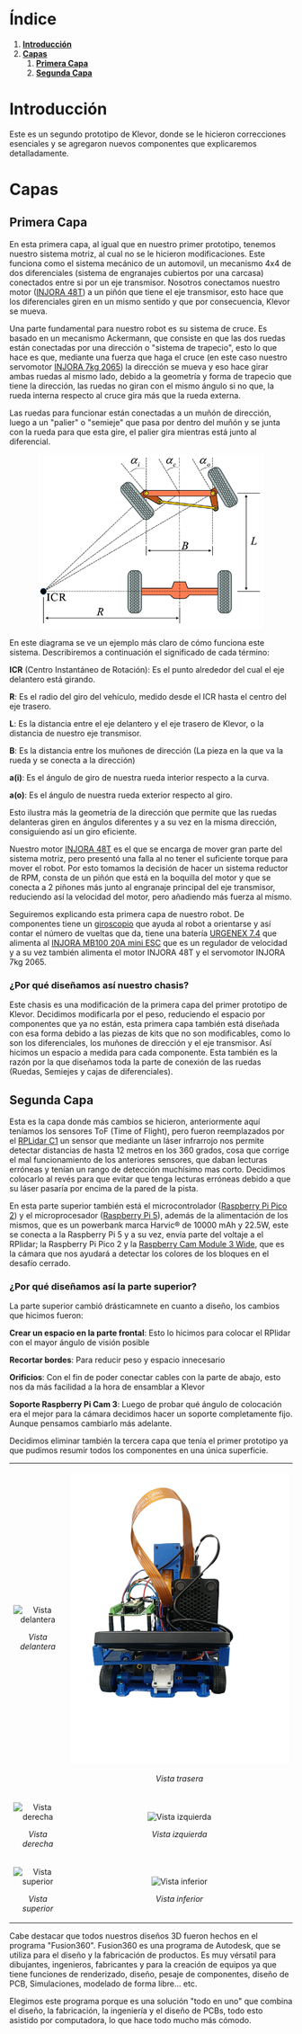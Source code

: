 <h1 id="index">Índice</h1>

1. **[Introducción](#introduccion)**
2. **[Capas](#capas)**
    1. **[Primera Capa](#primera-capa)**
    1. **[Segunda Capa](#segunda-capa)**

 <h1 id="introduccion">Introducción</h1> 
Este es un segundo prototipo de Klevor, donde se le hicieron correcciones esenciales y se agregaron nuevos componentes que explicaremos detalladamente.


<h1 id="capas">Capas</h1>

<h2 id="primera-capa">Primera Capa</h2>

En esta primera capa, al igual que en nuestro primer prototipo, tenemos nuestro sistema motriz, al cual no se le hicieron modificaciones. Este funciona como el sistema mecánico de un automovil, un mecanismo 4x4 de dos diferenciales (sistema de engranajes cubiertos por una carcasa) conectados entre si por un eje transmisor. Nosotros conectamos nuestro motor ([INJORA 48T](../../README.md/#componentes-injora-180-motor-48t)) a un piñón que tiene el eje transmisor, esto hace que los diferenciales giren en un mismo sentido y que por consecuencia, Klevor se mueva.

Una parte fundamental para nuestro robot es su sistema de cruce. Es basado en un mecanismo Ackermann, que consiste en que las dos ruedas están conectadas por una dirección o "sistema de trapecio", esto lo que hace es que, mediante una fuerza que haga el cruce (en este caso nuestro servomotor [INJORA 7kg 2065](../../README.md/#componentes-injora-7kg-2065-micro-servo)) la dirección se mueva y eso hace girar ambas ruedas al mismo lado, debido a la geometría y forma de trapecio que tiene la dirección, las ruedas no giran con el mismo ángulo si no que, la rueda interna respecto al cruce gira más que la rueda externa.

Las ruedas para funcionar están conectadas a un muñón de dirección, luego a un "palier" o "semieje" que pasa por dentro del muñón y se junta con la rueda para que esta gire, el palier gira mientras está junto al diferencial. 

<p align="center">
    <img src="../../resources/ackermann-steering-system.png" alt="Sistema Ackermann" width="400">
</p>

En este diagrama se ve un ejemplo más claro de cómo funciona este sistema. Describiremos a continuación el significado de cada término:

**ICR** (Centro Instantáneo de Rotación): Es el punto alrededor del cual el eje delantero está girando.

**R**: Es el radio del giro del vehículo, medido desde el ICR hasta el centro del eje trasero.

**L**: Es la distancia entre el eje delantero y el eje trasero de Klevor, o la distancia de nuestro eje transmisor.

**B**: Es la distancia entre los muñones de dirección (La pieza en la que va la rueda y se conecta a la dirección)

**a(i)**: Es el ángulo de giro de nuestra rueda interior respecto a la curva.

**a(o)**: Es el ángulo de nuestra rueda exterior respecto al giro.

Esto ilustra más la geometría de la dirección que permite que las ruedas delanteras giren en ángulos diferentes y a su vez en la misma dirección, consiguiendo así un giro eficiente. 

Nuestro motor [INJORA 48T](../../README.md/#componentes-injora-180-motor-48t) es el que se encarga de mover gran parte del sistema motriz, pero presentó una falla al no tener el suficiente torque para mover el robot. Por esto tomamos la decisión de hacer un sistema reductor de RPM, consta de un piñón que está en la boquilla del motor y que se conecta a 2 piñones más junto al engranaje principal del eje transmisor, reduciendo así la velocidad del motor, pero añadiendo más fuerza al mismo.


Seguiremos explicando esta primera capa de nuestro robot. De componentes tiene un [giroscopio](../../README.md/#gyroscope-gy-bno085) que ayuda al robot a orientarse y así contar el número de vueltas que da, tiene una batería [URGENEX 7.4](../../README.md/#componentes-urgenex-74v-battery) que alimenta al [INJORA MB100 20A mini ESC](../../README.md/#componentes-injora-mb100-20a-mini-esc) que es un regulador de velocidad y a su vez también alimenta el motor INJORA 48T y el servomotor INJORA 7kg 2065.

<h3 id="por-que">¿Por qué diseñamos así nuestro chasis?</h3>

Este chasis es una modificación de la primera capa del primer prototipo de Klevor. Decidimos modificarla por el peso, reduciendo el espacio por componentes que ya no están, esta primera capa también está diseñada con esa forma debido a las piezas de kits que no son modificables, como lo son los diferenciales, los muñones de dirección y el eje transmisor. Así hicimos un espacio a medida para cada componente. Esta también es la razón por la que diseñamos toda la parte de conexión de las ruedas (Ruedas, Semiejes y cajas de diferenciales).

<h2 id="segunda-capa">Segunda Capa</h2>

Esta es la capa donde más cambios se hicieron, anteriormente aquí teníamos los sensores ToF (Time of Flight), pero fueron reemplazados por el [RPLidar C1](../../README.md/#componentes-rplidar-c1) un sensor que mediante un láser infrarrojo nos permite detectar distancias de hasta 12 metros en los 360 grados, cosa que corrige el mal funcionamiento de los anteriores sensores, que daban lecturas erróneas y tenían un rango de detección muchísimo mas corto. Decidimos colocarlo al revés para que evitar que tenga lecturas erróneas debido a que su láser pasaría por encima de la pared de la pista.

En esta parte superior también está el microcontrolador ([Raspberry Pi Pico 2](../../README.md/#componentes-raspberry-pi-pico-2-wh)) y el microprocesador ([Raspberry Pi 5](../../README.md/#componentes-raspberry-pi-5)), además de la alimentación de los mismos, que es un powerbank marca Harvic® de 10000 mAh y 22.5W, este se conecta a la Raspberry Pi 5 y a su vez, envía parte del voltaje a el RPlidar; la Raspberry Pi Pico 2 y la [Raspberry Cam Module 3 Wide](../../README.md/#componentes-raspberry-pi-camera-module-3-wide), que es la cámara que nos ayudará a detectar los colores de los bloques en el desafío cerrado. 

<h3 id="por-que">¿Por qué diseñamos así la parte superior?</h3>

La parte superior cambió drásticamnete en cuanto a diseño, los cambios que hicimos fueron:

**Crear un espacio en la parte frontal**: Esto lo hicimos para colocar el RPlidar con el mayor ángulo de visión posible

**Recortar bordes**: Para reducir peso y espacio innecesario 

**Orificios**: Con el fin de poder conectar cables con la parte de abajo, esto nos da más facilidad a la hora de ensamblar a Klevor

**Soporte Raspberry Pi Cam 3**: Luego de probar qué ángulo de colocación era el mejor para la cámara decidimos hacer un soporte completamente fijo. Aunque pensamos cambiarlo más adelante.

Decidimos eliminar también la tercera capa que tenía el primer prototipo ya que pudimos resumir todos los componentes en una única superficie. 
 

 <table>
     <tr>
         <td>
             <p align="center">
                 <img src="front--wired.png" alt="Vista delantera">
             </p>
             <p align="center">
                 <i>Vista delantera</i>
             </p>
         </td>
         <td>
             <p align="center">
                 <img src="back--wired.png" alt="Vista Trasera">
             </p>
             <p align="center">
                 <i>Vista trasera</i>
             </p>
         </td>
     </tr>
     <tr>
         <td>
             <p align="center">
                 <img src="right--wired.png" alt="Vista derecha">
             </p>
             <p align="center">
                 <i>Vista derecha</i>
             </p>
         </td>
         <td>
             <p align="center">
                 <img src="left--wired.png" alt="Vista izquierda">
             </p>
             <p align="center">
                 <i>Vista izquierda</i>
             </p>
         </td>
     </tr>
     <tr>
       <td>
             <p align="center">
                 <img src="top--wired.png" alt="Vista superior">
             </p>
             <p align="center">
                 <i>Vista superior</i>
             </p>
         </td>
         <td>
             <p align="center">
                 <img src="bottom--wired.png" alt="Vista inferior">
             </p>
             <p align="center">
                 <i>Vista inferior</i>
             </p>
         </td>
     </tr>
 </table>

 Cabe destacar que todos nuestros diseños 3D fueron hechos en el programa "Fusion360". Fusion360 es una programa de Autodesk, que se utiliza para el diseño y la fabricación de productos. Es muy vérsatil para dibujantes, ingenieros, fabricantes y para la creación de equipos ya que tiene funciones de renderizado, diseño, pesaje de componentes, diseño de PCB, Simulaciones, modelado de forma libre... etc.

Elegimos este programa porque es una solución "todo en uno" que combina el diseño, la fabricación, la ingeniería y el diseño de PCBs, todo esto asistido por computadora, lo que hace todo mucho más cómodo.